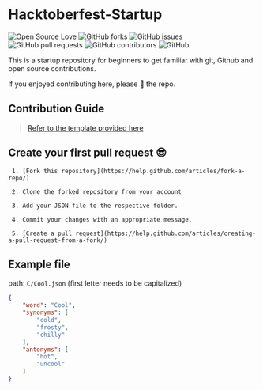 # Hacktoberfest-Startup

![Open Source Love](https://img.shields.io/badge/Open%20Source-%E2%9D%A4-red.svg)
![GitHub forks](https://img.shields.io/github/forks/umangahuja1/Hacktoberfest-Startup.svg)
![GitHub issues](https://img.shields.io/github/issues/umangahuja1/Hacktoberfest-Startup.svg)
![GitHub pull requests](https://img.shields.io/github/issues-pr/umangahuja1/Hacktoberfest-Startup.svg)
![GitHub contributors](https://img.shields.io/github/contributors/umangahuja1/Hacktoberfest-Startup.svg)
![GitHub](https://img.shields.io/github/license/umangahuja1/Hacktoberfest-Startup.svg)


This is a startup repository for beginners to get familiar with git, Github and open source contributions.

If you enjoyed contributing here, please :star2: the repo.

## Contribution Guide 

> [Refer to the template provided here](https://github.com/umangahuja1/Hacktoberfest-Startup/blob/master/CONTRIBUTING_GUIDE.md)


## Create your first pull request :sunglasses:

```
 1. [Fork this repository](https://help.github.com/articles/fork-a-repo/)

 2. Clone the forked repository from your account

 3. Add your JSON file to the respective folder.

 4. Commit your changes with an appropriate message.

 5. [Create a pull request](https://help.github.com/articles/creating-a-pull-request-from-a-fork/)
 ```

## Example file
path: `C/Cool.json` (first letter needs to be capitalized)

```json
{
    "word": "Cool",
    "synonyms": [
        "cold",
        "frosty",
        "chilly"
    ],
    "antonyms": [
        "hot",
        "uncool"
    ]
}
```

